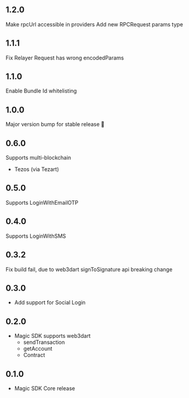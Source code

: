 ## 1.2.0
Make rpcUrl accessible in providers
Add new RPCRequest params type

## 1.1.1

Fix Relayer Request has wrong encodedParams 

## 1.1.0

Enable Bundle Id whitelisting 

## 1.0.0

Major version bump for stable release 🚀

## 0.6.0

Supports multi-blockchain
* Tezos (via Tezart)

## 0.5.0

Supports LoginWithEmailOTP

## 0.4.0

Supports LoginWithSMS

## 0.3.2

Fix build fail, due to web3dart signToSignature api breaking change

## 0.3.0

* Add support for Social Login

## 0.2.0

* Magic SDK supports web3dart
    * sendTransaction
    * getAccount
    * Contract

## 0.1.0

* Magic SDK Core release
